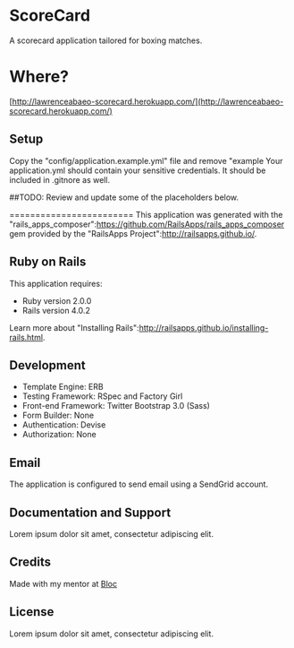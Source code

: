 # ScoreCard

A scorecard application tailored for boxing matches. 

# Where? 

[http://lawrenceabaeo-scorecard.herokuapp.com/](http://lawrenceabaeo-scorecard.herokuapp.com/)

## Setup
Copy the "config/application.example.yml" file and remove "example  Your application.yml should contain your sensitive credentials. It should be included in .gitnore as well.

##TODO: 
Review and update some of the placeholders below. 

========================
This application was generated with the "rails_apps_composer":https://github.com/RailsApps/rails_apps_composer gem provided by the "RailsApps Project":http://railsapps.github.io/.

## Ruby on Rails

This application requires:

* Ruby version 2.0.0
* Rails version 4.0.2

Learn more about "Installing Rails":http://railsapps.github.io/installing-rails.html.

## Development

* Template Engine: ERB
* Testing Framework: RSpec and Factory Girl
* Front-end Framework: Twitter Bootstrap 3.0 (Sass)
* Form Builder: None
* Authentication: Devise
* Authorization: None

## Email

The application is configured to send email using a SendGrid account.

## Documentation and Support

Lorem ipsum dolor sit amet, consectetur adipiscing elit.

## Credits

Made with my mentor at [Bloc](http://bloc.io)

## License

Lorem ipsum dolor sit amet, consectetur adipiscing elit.
